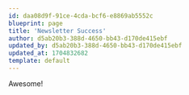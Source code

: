 ```yaml
---
id: daa08d9f-91ce-4cda-bcf6-e8869ab5552c
blueprint: page
title: 'Newsletter Success'
author: d5ab20b3-388d-4650-bb43-d170de415ebf
updated_by: d5ab20b3-388d-4650-bb43-d170de415ebf
updated_at: 1704832682
template: default
---
```

Awesome!